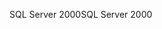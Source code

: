 <span data-ttu-id="106e3-101">SQL Server 2000</span><span class="sxs-lookup"><span data-stu-id="106e3-101">SQL Server 2000</span></span>